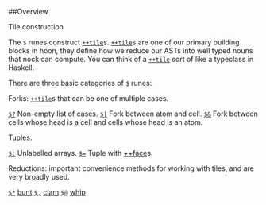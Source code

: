 ##Overview

Tile construction

The `$` runes construct [`++tile`]()s. [`++tile`]()s are one of our primary building blocks in hoon, they define how we reduce our ASTs into well typed nouns that nock can compute. You can think of a [`++tile`]() sort of like a typeclass in Haskell.

There are three basic categories of `$` runes:

Forks: [`++tile`]()s that can be one of multiple cases.

[`$?`]()  Non-empty list of cases.
[`$|`]()  Fork between atom and cell.
[`$&`]()  Fork between cells whose head is a cell and cells whose head is an atom.

Tuples.

[`$:`]()  Unlabelled arrays.
[`$=`]()  Tuple with [++face]()s.

Reductions: important convenience methods for working with 
tiles, and are very broadly used.

[`$*`]()  [bunt]()
[`$,`]()  [clam]()
[`$@`]()  [whip]()
